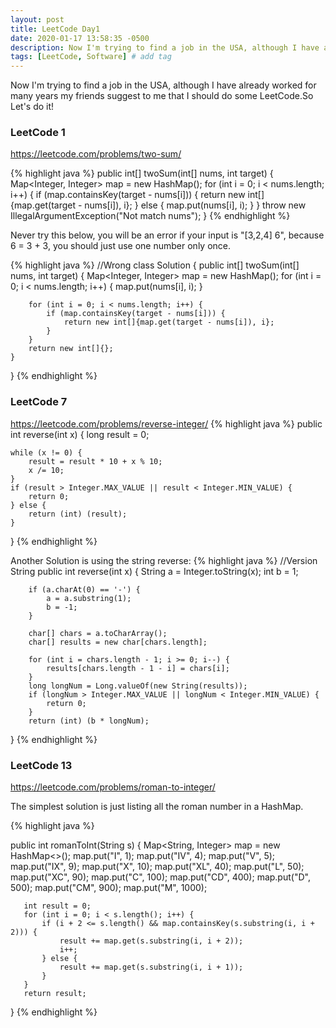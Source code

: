 ```yaml
---
layout: post
title: LeetCode Day1
date: 2020-01-17 13:58:35 -0500
description: Now I'm trying to find a job in the USA, although I have already worked for many years my friends suggest to me that I should do some LeetCode.So Let's do it! # Add post description (optional)
tags: [LeetCode, Software] # add tag
---
```


Now I'm trying to find a job in the USA, although I have already worked for many years my friends suggest to me that I should do some LeetCode.So Let's do it!

### LeetCode 1

https://leetcode.com/problems/two-sum/

{% highlight java %}
public int[] twoSum(int[] nums, int target) {
    Map<Integer, Integer> map = new HashMap();
    for (int i = 0; i < nums.length; i++) {
        if (map.containsKey(target - nums[i])) {
            return new int[]{map.get(target - nums[i]), i};
        } else {
            map.put(nums[i], i);
        }
    }
    throw new IllegalArgumentException("Not match nums");
}
{% endhighlight  %}

Never try this below, you will be an error if your input is "[3,2,4] 6", because 6 = 3 + 3, you should just use one number only once.

{% highlight java %}
//Wrong
class Solution {
    public int[] twoSum(int[] nums, int target) {
        Map<Integer, Integer> map = new HashMap();
        for (int i = 0; i < nums.length; i++) {
            map.put(nums[i], i);
        }

        for (int i = 0; i < nums.length; i++) {
            if (map.containsKey(target - nums[i])) {
                return new int[]{map.get(target - nums[i]), i};
            }
        }
        return new int[]{};
    }
}
{% endhighlight  %}

### LeetCode 7
https://leetcode.com/problems/reverse-integer/
{% highlight java %}
public int reverse(int x) {
    long result = 0;

    while (x != 0) {
        result = result * 10 + x % 10;
        x /= 10;
    }
    if (result > Integer.MAX_VALUE || result < Integer.MIN_VALUE) {
        return 0;
    } else {
        return (int) (result);
    }
}
{% endhighlight  %}

Another Solution is using the string reverse:
{% highlight java %}
//Version String
 public int reverse(int x) {
        String a = Integer.toString(x);
        int b = 1;

        if (a.charAt(0) == '-') {
            a = a.substring(1);
            b = -1;
        }

        char[] chars = a.toCharArray();
        char[] results = new char[chars.length];

        for (int i = chars.length - 1; i >= 0; i--) {
            results[chars.length - 1 - i] = chars[i];
        }
        long longNum = Long.valueOf(new String(results));
        if (longNum > Integer.MAX_VALUE || longNum < Integer.MIN_VALUE) {
            return 0;
        }
        return (int) (b * longNum);
  }
{% endhighlight  %}

### LeetCode 13
https://leetcode.com/problems/roman-to-integer/

The simplest solution is just listing all the roman number in a HashMap.

{% highlight java %}

public int romanToInt(String s) {
       Map<String, Integer> map = new HashMap<>();
       map.put("I", 1);
       map.put("IV", 4);
       map.put("V", 5);
       map.put("IX", 9);
       map.put("X", 10);
       map.put("XL", 40);
       map.put("L", 50);
       map.put("XC", 90);
       map.put("C", 100);
       map.put("CD", 400);
       map.put("D", 500);
       map.put("CM", 900);
       map.put("M", 1000);

       int result = 0;
       for (int i = 0; i < s.length(); i++) {
           if (i + 2 <= s.length() && map.containsKey(s.substring(i, i + 2))) {
               result += map.get(s.substring(i, i + 2));
               i++;
           } else {
               result += map.get(s.substring(i, i + 1));
           }
       }
       return result;
}
   {% endhighlight  %}
